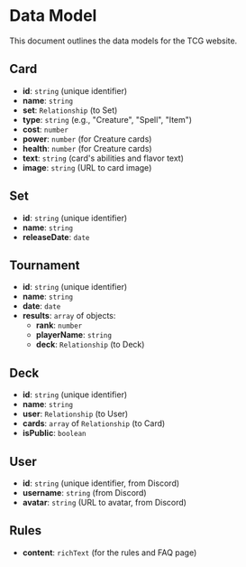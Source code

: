 # Data Model

This document outlines the data models for the TCG website.

## Card

*   **id**: `string` (unique identifier)
*   **name**: `string`
*   **set**: `Relationship` (to Set)
*   **type**: `string` (e.g., "Creature", "Spell", "Item")
*   **cost**: `number`
*   **power**: `number` (for Creature cards)
*   **health**: `number` (for Creature cards)
*   **text**: `string` (card's abilities and flavor text)
*   **image**: `string` (URL to card image)

## Set

*   **id**: `string` (unique identifier)
*   **name**: `string`
*   **releaseDate**: `date`

## Tournament

*   **id**: `string` (unique identifier)
*   **name**: `string`
*   **date**: `date`
*   **results**: `array` of objects:
    *   **rank**: `number`
    *   **playerName**: `string`
    *   **deck**: `Relationship` (to Deck)

## Deck

*   **id**: `string` (unique identifier)
*   **name**: `string`
*   **user**: `Relationship` (to User)
*   **cards**: `array` of `Relationship` (to Card)
*   **isPublic**: `boolean`

## User

*   **id**: `string` (unique identifier, from Discord)
*   **username**: `string` (from Discord)
*   **avatar**: `string` (URL to avatar, from Discord)

## Rules

*   **content**: `richText` (for the rules and FAQ page)
